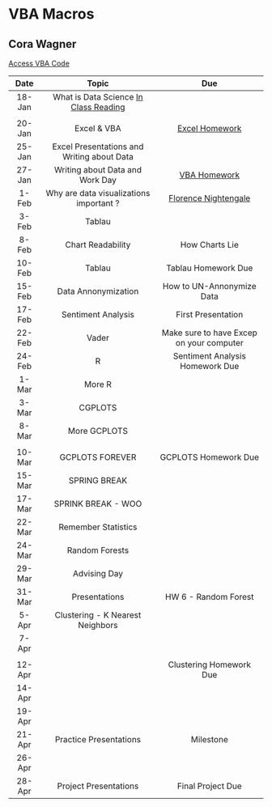 # VBA Macros
## Cora Wagner

[Access VBA Code](https://github.com/CoraWagner/VBA/blob/4c92d580e2708a17d2b36338adc8a5b30a6afc44/MacrosCode)



|    Date    |                            Topic                           |                                                                 Due                                                                  |
|:----------:|:----------------------------------------------------------:|:-----------------------------------------------------------------------------------------------------------------------------------:|
|   18-Jan   |       What is Data Science [In Class Reading](http://jse.amstat.org/v23n2/witmer.pdf)       |                                               
                               |
|   20-Jan   |                        Excel & VBA                         | [Excel Homework](https://docs.google.com/document/d/1g8eOYNe9sDmrstRgvFRZBskxjaIaD7Za4lFXSgPPkVw/edit) |
|   25-Jan   |         Excel Presentations and Writing about Data         |                                                                                                                                      |
|   27-Jan   |              Writing about Data and Work Day               | [VBA Homework](https://docs.google.com/document/d/1bTkmUon_Kq6_DupNw2Szh-T4rFGqzeA2aIIBy7m1yhk/edit)                                |
|    1-Feb   |           Why are data visualizations important ?          | [Florence Nightengale](https://docs.google.com/forms/d/1FBgScIpV9Vpa-jb1nlWuoCqOxFE7v5SmQtacpFHpIq8/edit) |
|    3-Feb   |                           Tablau                           |                                                                                                                                      |
|    8-Feb   |                      Chart Readability                     |                                                            How Charts Lie                                                           |
|   10-Feb   |                           Tablau                           |                                                             Tablau Homework Due                                                     |
|   15-Feb   |                    Data Annonymization                     |                                                     How to UN-Annonymize Data                                                       |
|   17-Feb   |                           Sentiment Analysis               |                                                          First Presentation                                                         |
|   22-Feb   |                              Vader                         |                                            Make sure to have Excep on your computer                                                  |
|   24-Feb   |                          R                                 |                                                           Sentiment Analysis Homework Due                                            |
|    1-Mar   |                           More R                           |                                                                                                                                      |
|    3-Mar   |                           CGPLOTS                          |                                                                                                                                      |
|    8-Mar   |                       More GCPLOTS                         |                                                        
                               |
|   10-Mar   |                      GCPLOTS FOREVER                       |                                                                 GCPLOTS Homework Due                                                |
|   15-Mar   |                        SPRING BREAK                        |                                                                                                                                      |
|   17-Mar   |                       SPRINK BREAK - WOO                   |                                                                                                                                      |
|   22-Mar   |                     Remember Statistics                    |                                                                                                                                      |
|   24-Mar   |                       Random Forests                       |                                                                                                                                      |
|   29-Mar   |                        Advising Day                        |                                                                                                                                      |
|   31-Mar   |                 Presentations                              |                                                         HW 6 - Random Forest                                                        |
|    5-Apr   |              Clustering - K Nearest Neighbors              |                                                                                                                                      |
|    7-Apr   |                                                            |                    
                               |
|   12-Apr   |                                                            |                                                                     Clustering Homework Due                                          |
|   14-Apr   |                                                            |                                                                                                                                      |
|   19-Apr   |                                                            |                                                                                                                                      |
|   21-Apr   |                  Practice Presentations                    |                                                 Milestone                                                                            |
|   26-Apr   |                                                            |                                                                                                                                      |
|   28-Apr   |                 Project Presentations                      |                                          Final Project Due                                                                          |
